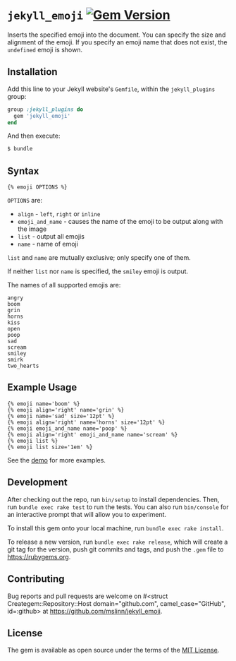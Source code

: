 `jekyll_emoji`
[![Gem Version](https://badge.fury.io/rb/jekyll_emoji.svg)](https://badge.fury.io/rb/jekyll_emoji)
===========

Inserts the specified emoji into the document.
You can specify the size and alignment of the emoji.
If you specify an emoji name that does not exist, the `undefined` emoji is shown.


## Installation

Add this line to your Jekyll website's `Gemfile`, within the `jekyll_plugins` group:

```ruby
group :jekyll_plugins do
  gem 'jekyll_emoji'
end
```

And then execute:
```bash
$ bundle
```


## Syntax

```text
{% emoji OPTIONS %}
```
`OPTIONS` are:

 - `align` - `left`, `right` or `inline`
 - `emoji_and_name` - causes the name of the emoji to be output along with the image
 - `list` - output all emojis
 - `name` - name of emoji

`list` and `name` are mutually exclusive; only specify one of them.

If neither `list` nor `name` is specified, the `smiley` emoji is output.

The names of all supported emojis are:

```
angry
boom
grin
horns
kiss
open
poop
sad
scream
smiley
smirk
two_hearts
```

## Example Usage

```text
{% emoji name='boom' %}
{% emoji align='right' name='grin' %}
{% emoji name='sad' size='12pt' %}
{% emoji align='right' name='horns' size='12pt' %}
{% emoji emoji_and_name name='poop' %}
{% emoji align='right' emoji_and_name name='scream' %}
{% emoji list %}
{% emoji list size='1em' %}
```

See the [demo](demo/index.html) for more examples.


## Development

After checking out the repo, run `bin/setup` to install dependencies.
Then, run `bundle exec rake test` to run the tests.
You can also run `bin/console` for an interactive prompt that will allow you to experiment.

To install this gem onto your local machine, run `bundle exec rake install`.

To release a new version, run `bundle exec rake release`,
which will create a git tag for the version, push git commits and tags,
and push the `.gem` file to https://rubygems.org.


## Contributing

Bug reports and pull requests are welcome on #<struct Creategem::Repository::Host domain="github.com", camel_case="GitHub", id=:github> at https://github.com/mslinn/jekyll_emoji.


## License

The gem is available as open source under the terms of the [MIT License](http://opensource.org/licenses/MIT).
